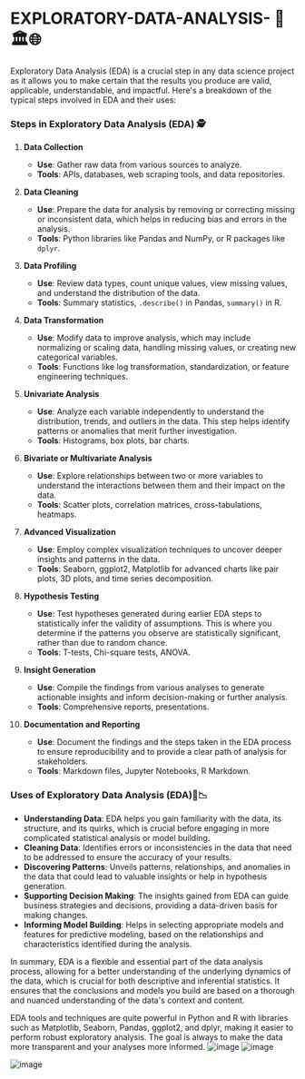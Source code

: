 # EXPLORATORY-DATA-ANALYSIS- 🔎🏛️🌐

Exploratory Data Analysis (EDA) is a crucial step in any data science project as it allows you to make certain that the results you produce are valid, applicable, understandable, and impactful. Here's a breakdown of the typical steps involved in EDA and their uses:

### Steps in Exploratory Data Analysis (EDA) 🕵️

1. **Data Collection**
   - **Use**: Gather raw data from various sources to analyze.
   - **Tools**: APIs, databases, web scraping tools, and data repositories.

2. **Data Cleaning**
   - **Use**: Prepare the data for analysis by removing or correcting missing or inconsistent data, which helps in reducing bias and errors in the analysis.
   - **Tools**: Python libraries like Pandas and NumPy, or R packages like `dplyr`.

3. **Data Profiling**
   - **Use**: Review data types, count unique values, view missing values, and understand the distribution of the data.
   - **Tools**: Summary statistics, `.describe()` in Pandas, `summary()` in R.

4. **Data Transformation**
   - **Use**: Modify data to improve analysis, which may include normalizing or scaling data, handling missing values, or creating new categorical variables.
   - **Tools**: Functions like log transformation, standardization, or feature engineering techniques.

5. **Univariate Analysis**
   - **Use**: Analyze each variable independently to understand the distribution, trends, and outliers in the data. This step helps identify patterns or anomalies that merit further investigation.
   - **Tools**: Histograms, box plots, bar charts.

6. **Bivariate or Multivariate Analysis**
   - **Use**: Explore relationships between two or more variables to understand the interactions between them and their impact on the data.
   - **Tools**: Scatter plots, correlation matrices, cross-tabulations, heatmaps.

7. **Advanced Visualization**
   - **Use**: Employ complex visualization techniques to uncover deeper insights and patterns in the data.
   - **Tools**: Seaborn, ggplot2, Matplotlib for advanced charts like pair plots, 3D plots, and time series decomposition.

8. **Hypothesis Testing**
   - **Use**: Test hypotheses generated during earlier EDA steps to statistically infer the validity of assumptions. This is where you determine if the patterns you observe are statistically significant, rather than due to random chance.
   - **Tools**: T-tests, Chi-square tests, ANOVA.

9. **Insight Generation**
   - **Use**: Compile the findings from various analyses to generate actionable insights and inform decision-making or further analysis.
   - **Tools**: Comprehensive reports, presentations.

10. **Documentation and Reporting**
    - **Use**: Document the findings and the steps taken in the EDA process to ensure reproducibility and to provide a clear path of analysis for stakeholders.
    - **Tools**: Markdown files, Jupyter Notebooks, R Markdown.

### Uses of Exploratory Data Analysis (EDA)📶📉

- **Understanding Data**: EDA helps you gain familiarity with the data, its structure, and its quirks, which is crucial before engaging in more complicated statistical analysis or model building.
- **Cleaning Data**: Identifies errors or inconsistencies in the data that need to be addressed to ensure the accuracy of your results.
- **Discovering Patterns**: Unveils patterns, relationships, and anomalies in the data that could lead to valuable insights or help in hypothesis generation.
- **Supporting Decision Making**: The insights gained from EDA can guide business strategies and decisions, providing a data-driven basis for making changes.
- **Informing Model Building**: Helps in selecting appropriate models and features for predictive modeling, based on the relationships and characteristics identified during the analysis.

In summary, EDA is a flexible and essential part of the data analysis process, allowing for a better understanding of the underlying dynamics of the data, which is crucial for both descriptive and inferential statistics. It ensures that the conclusions and models you build are based on a thorough and nuanced understanding of the data's context and content.


EDA tools and techniques are quite powerful in Python and R with libraries such as Matplotlib, Seaborn, Pandas, ggplot2, and dplyr, making it easier to perform robust exploratory analysis. The goal is always to make the data more transparent and your analyses more informed.
![image](https://github.com/shwet369/EXPLORATORY-DATA-ANALYSIS-/assets/136867631/a93eeddc-235f-4da9-b3e1-fce040d3d7f1)
![image](https://github.com/shwet369/EXPLORATORY-DATA-ANALYSIS-/assets/136867631/97c490fb-6ce6-4f60-8a58-36120a89a375)


![image](https://github.com/shwet369/EXPLORATORY-DATA-ANALYSIS-/assets/136867631/0ece1e1d-5057-436d-9380-e2cabb397d91)
